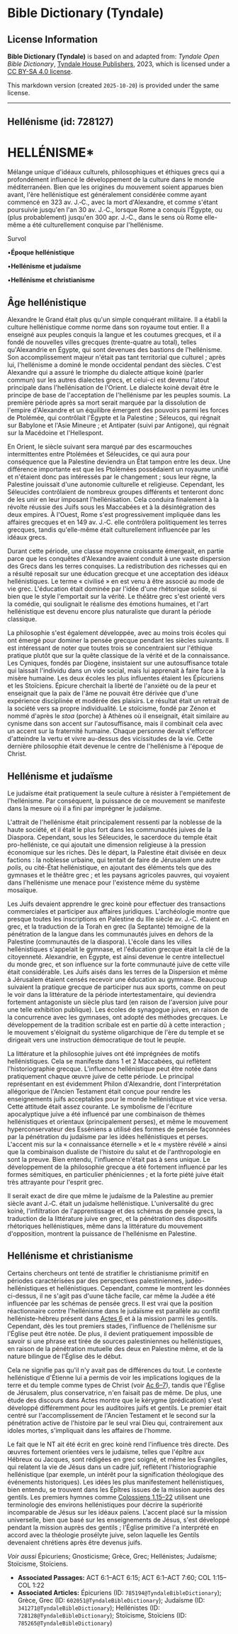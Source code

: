 # Bible Dictionary (Tyndale)

## License Information

**Bible Dictionary (Tyndale)** is based on and adapted from: _Tyndale Open Bible Dictionary_, [Tyndale House Publishers](https://tyndaleopenresources.com/), 2023, which is licensed under a [CC BY-SA 4.0 license](https://creativecommons.org/licenses/by-sa/4.0/legalcode.en).

This markdown version (created `2025-10-20`) is provided under the same license.



--------------------------------

## Hellénisme (id: 728127)

HELLÉNISME\*
============

Mélange unique d'idéaux culturels, philosophiques et éthiques grecs qui a profondément influencé le développement de la culture dans le monde méditerranéen. Bien que les origines du mouvement soient apparues bien avant, l'ère hellénistique est généralement considérée comme ayant commencé en 323 av. J.‑C., avec la mort d'Alexandre, et comme s'étant poursuivie jusqu'en l'an 30 av. J.‑C., lorsque Rome a conquis l'Égypte, ou (plus probablement) jusqu'en 300 apr. J.‑C., dans le sens où Rome elle\-même a été culturellement conquise par l'hellénisme.

Survol

•**Époque hellénistique**

•**Hellénisme et judaïsme**

•**Hellénisme et christianisme**

Âge hellénistique
-----------------

Alexandre le Grand était plus qu'un simple conquérant militaire. Il a établi la culture hellénistique comme norme dans son royaume tout entier. Il a enseigné aux peuples conquis la langue et les coutumes grecques, et il a fondé de nouvelles villes grecques (trente\-quatre au total), telles qu'Alexandrie en Égypte, qui sont devenues des bastions de l'hellénisme. Son accomplissement majeur n'était pas tant territorial que culturel ; après lui, l'hellénisme a dominé le monde occidental pendant des siècles. C'est Alexandre qui a assuré le triomphe du dialecte attique koinè (parler commun) sur les autres dialectes grecs, et celui\-ci est devenu l'atout principale dans l'hellénisation de l'Orient. Le dialecte koinè devait être le principe de base de l'acceptation de l'hellénisme par les peuples soumis. La première période après sa mort serait marquée par la dissolution de l'empire d'Alexandre et un équilibre émergent des pouvoirs parmi les forces de Ptolémée, qui contrôlait l'Égypte et la Palestine ; Séleucos, qui régnait sur Babylone et l'Asie Mineure ; et Antipater (suivi par Antigone), qui régnait sur la Macédoine et l'Hellespont.

En Orient, le siècle suivant sera marqué par des escarmouches intermittentes entre Ptolémées et Séleucides, ce qui aura pour conséquence que la Palestine deviendra un État tampon entre les deux. Une différence importante est que les Ptolémées possédaient un royaume unifié et n'étaient donc pas intéressés par le changement ; sous leur règne, la Palestine jouissait d'une autonomie culturelle et religieuse. Cependant, les Séleucides contrôlaient de nombreux groupes différents et tenteront donc de les unir en leur imposant l'hellénisation. Cela conduira finalement à la révolte réussie des Juifs sous les Maccabées et à la désintégration des deux empires. À l'Ouest, Rome s'est progressivement impliquée dans les affaires grecques et en 149 av. J.‑C. elle contrôlera politiquement les terres grecques, tandis qu'elle\-même était culturellement influencée par les idéaux grecs.

Durant cette période, une classe moyenne croissante émergeait, en partie parce que les conquêtes d'Alexandre avaient conduit à une vaste dispersion des Grecs dans les terres conquises. La redistribution des richesses qui en a résulté reposait sur une éducation grecque et une acceptation des idéaux hellénistiques. Le terme « civilisé » en est venu à être associé au mode de vie grec. L'éducation était dominée par l'idée d'une rhétorique solide, si bien que le style l'emportait sur la vérité. Le théâtre grec s'est orienté vers la comédie, qui soulignait le réalisme des émotions humaines, et l'art hellénistique est devenu encore plus naturaliste que durant la période classique.

La philosophie s'est également développée, avec au moins trois écoles qui ont émergé pour dominer la pensée grecque pendant les siècles suivants. Il est intéressant de noter que toutes trois se concentraient sur l'éthique pratique plutôt que sur la quête classique de la vérité et de la connaissance. Les Cyniques, fondés par Diogène, insistaient sur une autosuffisance totale qui laissait l'individu dans un vide social, mais lui apprenait à faire face à la misère humaine. Les deux écoles les plus influentes étaient les Épicuriens et les Stoïciens. Épicure cherchait la liberté de l'anxiété ou de la peur et enseignait que la paix de l'âme ne pouvait être dérivée que d'une expérience disciplinée et modérée des plaisirs. Le résultat était un retrait de la société vers sa propre individualité. Le stoïcisme, fondé par Zénon et nommé d'après le *stoa* (porche) à Athènes où il enseignait, était similaire au cynisme dans son accent sur l'autosuffisance, mais il combinait cela avec un accent sur la fraternité humaine. Chaque personne devait s'efforcer d'atteindre la vertu et vivre au\-dessus des vicissitudes de la vie. Cette dernière philosophie était devenue le centre de l'hellénisme à l'époque de Christ.

Hellénisme et judaïsme
----------------------

Le judaïsme était pratiquement la seule culture à résister à l'empiétement de l'hellénisme. Par conséquent, la puissance de ce mouvement se manifeste dans la mesure où il a fini par imprégner le judaïsme.

L'attrait de l'hellénisme était principalement ressenti par la noblesse de la haute société, et il était le plus fort dans les communautés juives de la Diaspora. Cependant, sous les Séleucides, le sacerdoce du temple était pro\-helléniste, ce qui ajoutait une dimension religieuse à la pression économique sur les riches. Dès le départ, la Palestine était divisée en deux factions : la noblesse urbaine, qui tentait de faire de Jérusalem une autre *polis*, ou cité\-État hellénistique, en ajoutant des éléments tels que des gymnases et le théâtre grec ; et les paysans agricoles pauvres, qui voyaient dans l'hellénisme une menace pour l'existence même du système mosaïque.

Les Juifs devaient apprendre le grec koinè pour effectuer des transactions commerciales et participer aux affaires juridiques. L'archéologie montre que presque toutes les inscriptions en Palestine du IIIe siècle av. J.‑C. étaient en grec, et la traduction de la Torah en grec (la Septante) témoigne de la pénétration de la langue dans les communautés juives en dehors de la Palestine (communautés de la diaspora). L'école dans les villes hellénistiques s'appelait le gymnase, et l'éducation grecque était la clé de la citoyenneté. Alexandrie, en Égypte, est ainsi devenue le centre intellectuel du monde grec, et son influence sur la forte communauté juive de cette ville était considérable. Les Juifs aisés dans les terres de la Dispersion et même à Jérusalem étaient censés recevoir une éducation au gymnase. Beaucoup suivaient la pratique grecque de participer nus aux sports, comme on peut le voir dans la littérature de la période intertestamentaire, qui deviendra fortement antagoniste un siècle plus tard (en raison de l'aversion juive pour une telle exhibition publique). Les écoles de synagogue juives, en raison de la concurrence avec les gymnases, ont adopté des méthodes grecques. Le développement de la tradition scribale est en partie dû à cette interaction ; le mouvement s'éloignait du système oligarchique de l'ère du temple et se dirigeait vers une instruction démocratique de tout le peuple.

La littérature et la philosophie juives ont été imprégnées de motifs hellénistiques. Cela se manifeste dans 1 et 2 Maccabées, qui reflètent l'historiographie grecque. L'influence hellénistique peut être notée dans pratiquement chaque œuvre juive de cette période. Le principal représentant en est évidemment Philon d'Alexandrie, dont l'interprétation allégorique de l'Ancien Testament était conçue pour rendre les enseignements juifs acceptables pour le monde hellénistique et vice versa. Cette attitude était assez courante. Le symbolisme de l'écriture apocalyptique juive a été influencé par une combinaison de thèmes hellénistiques et orientaux (principalement perses), et même le mouvement hyperconservateur des Esséniens a utilisé des formes de pensée façonnées par la pénétration du judaïsme par les idées hellénistiques et perses. L'accent mis sur la « connaissance éternelle » et le « mystère révélé » ainsi que la combinaison dualiste de l'histoire du salut et de l'anthropologie en sont la preuve. Bien entendu, l'influence n'était pas à sens unique. Le développement de la philosophie grecque a été fortement influencé par les formes sémitiques, en particulier phéniciennes ; et la forte piété juive était très attrayante pour l'esprit grec.

Il serait exact de dire que même le judaïsme de la Palestine au premier siècle avant J.‑C. était un judaïsme hellénistique. L'universalité du grec koinè, l'infiltration de l'apprentissage et des schémas de pensée grecs, la traduction de la littérature juive en grec, et la pénétration des dispositifs rhétoriques hellénistiques, même dans la littérature du mouvement d'opposition, montrent la puissance de l'hellénisme en Palestine.

Hellénisme et christianisme
---------------------------

Certains chercheurs ont tenté de stratifier le christianisme primitif en périodes caractérisées par des perspectives palestiniennes, judéo\-hellénistiques et hellénistiques. Cependant, comme le montrent les données ci\-dessus, il ne s'agit pas d'uune tâche facile, car même la Judée a été influencée par les schémas de pensée grecs. Il est vrai que la position réactionnaire contre l'hellénisme dans le judaïsme est parallèle au conflit helléniste\-hébreu présent dans [Actes 6](https://ref.ly/Acts6:1-Acts6:15) et à la mission parmi les gentils. Cependant, dès les tout premiers stades, l'influence de l'hellénisme sur l'Église peut être notée. De plus, il devient pratiquement impossible de savoir si une phrase est tirée de sources palestiniennes ou hellénistiques, en raison de la pénétration mutuelle des deux en Palestine même, et de la nature bilingue de l'Église dès le début.

Cela ne signifie pas qu'il n'y avait pas de différences du tout. Le contexte hellénistique d'Étienne lui a permis de voir les implications logiques de la terre et du temple comme types de Christ (voir [Ac 6–7](https://ref.ly/Acts6:1-Acts7:60)), tandis que l'Église de Jérusalem, plus conservatrice, n'en faisait pas de même. De plus, une étude des discours dans Actes montre que le kérygme (prédication) s'est développé différemment pour les auditoires juifs et gentils. Le premier était centré sur l'accomplissement de l'Ancien Testament et le second sur la pénétration active de l'histoire par le seul vrai Dieu qui, contrairement aux idoles mortes, s'impliquait dans les affaires de l'homme.

Le fait que le NT ait été écrit en grec koinè rend l'influence très directe. Des œuvres fortement orientées vers le judaïsme, telles que l'épître aux Hébreux ou Jacques, sont rédigées en grec soigné, et même les Évangiles, qui relatent la vie de Jésus dans un cadre juif, reflètent l'historiographie hellénistique (par exemple, un intérêt pour la signification théologique des événements historiques). Les idées les plus manifestement hellénistiques, bien entendu, se trouvent dans les Épîtres issues de la mission auprès des gentils. Les premiers hymnes comme [Colossiens 1\.15–22](https://ref.ly/Col1:15-Col1:22) utilisent une terminologie des environs hellénistiques pour décrire la supériorité incomparable de Jésus sur les idéaux païens. L'accent placé sur la mission universelle, bien que basé sur les enseignements de Jésus, s'est développé pendant la mission auprès des gentils ; l'Église primitive l'a interprété en accord avec la théologie prosélyte juive, selon laquelle les Gentils devenaient chrétiens après être devenus juifs.

*Voir aussi* Épicuriens; Gnosticisme; Grèce, Grec; Hellénistes; Judaïsme; Stoïcisme, Stoïciens.

* **Associated Passages:** ACT 6:1–ACT 6:15; ACT 6:1–ACT 7:60; COL 1:15–COL 1:22
* **Associated Articles:** Épicuriens (ID: `785194@TyndaleBibleDictionary`); Grèce, Grec (ID: `602051@TyndaleBibleDictionary`); Judaïsme (ID: `341271@TyndaleBibleDictionary`); Hellénistes (ID: `728128@TyndaleBibleDictionary`); Stoïcisme, Stoïciens (ID: `785265@TyndaleBibleDictionary`)

